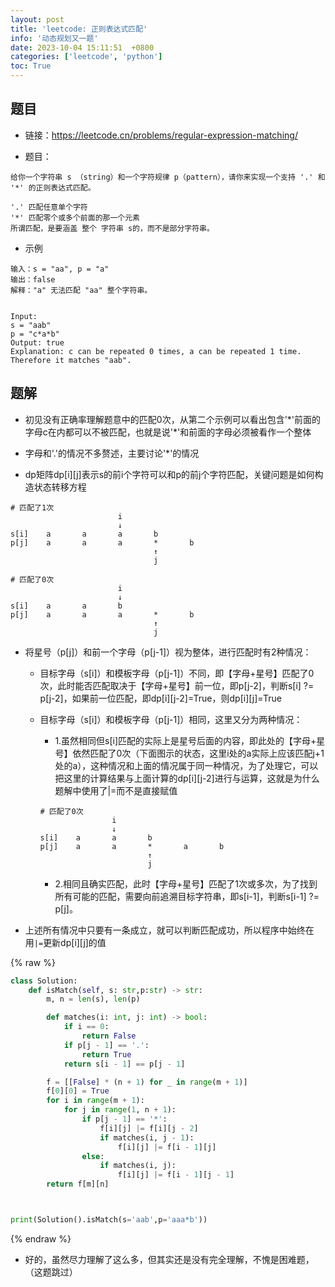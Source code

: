 ```yaml
---
layout: post
title: 'leetcode: 正则表达式匹配'
info: '动态规划又一题'
date: 2023-10-04 15:11:51  +0800
categories: ['leetcode', 'python']
toc: True
---
```



## 题目

- 链接：https://leetcode.cn/problems/regular-expression-matching/


- 题目：

```
给你一个字符串 s （string）和一个字符规律 p（pattern），请你来实现一个支持 '.' 和 '*' 的正则表达式匹配。

'.' 匹配任意单个字符
'*' 匹配零个或多个前面的那一个元素
所谓匹配，是要涵盖 整个 字符串 s的，而不是部分字符串。
```

- 示例

```
输入：s = "aa", p = "a"
输出：false
解释："a" 无法匹配 "aa" 整个字符串。


Input:
s = "aab"
p = "c*a*b"
Output: true
Explanation: c can be repeated 0 times, a can be repeated 1 time. Therefore it matches "aab".
```


## 题解

- 初见没有正确率理解题意中的匹配0次，从第二个示例可以看出包含'\*'前面的字母c在内都可以不被匹配，也就是说'\*'和前面的字母必须被看作一个整体


- 字母和'.'的情况不多赘述，主要讨论'*'的情况

- dp矩阵dp[i][j]表示s的前i个字符可以和p的前j个字符匹配，关键问题是如何构造状态转移方程


```
# 匹配了1次
                        i     
                        ↓       
s[i]    a       a       a       b
p[j]    a       a       a       *       b
                                ↑
                                j
```

```
# 匹配了0次
                        i
                        ↓
s[i]    a       a       b
p[j]    a       a       a       *       b
                                ↑
                                j
```

- 将星号（p[j]）和前一个字母（p[j-1]）视为整体，进行匹配时有2种情况：
  - 目标字母（s[i]）和模板字母（p[j-1]）不同，即【字母+星号】匹配了0次，此时能否匹配取决于【字母+星号】前一位，即p[j-2]，判断s[i] ?= p[j-2]，如果前一位匹配，即dp[i][j-2]=True，则dp[i][j]=True
  - 目标字母（s[i]）和模板字母（p[j-1]）相同，这里又分为两种情况：
    - 1.虽然相同但s[i]匹配的实际上是星号后面的内容，即此处的【字母+星号】依然匹配了0次（下面图示的状态，这里i处的a实际上应该匹配j+1处的a），这种情况和上面的情况属于同一种情况，为了处理它，可以把这里的计算结果与上面计算的dp[i][j-2]进行与运算，这就是为什么题解中使用了|=而不是直接赋值
    ```
    # 匹配了0次
                    i
                    ↓
    s[i]    a       a       b
    p[j]    a       a       *       a       b
                            ↑
                            j
    ```

    - 2.相同且确实匹配，此时【字母+星号】匹配了1次或多次，为了找到所有可能的匹配，需要向前追溯目标字符串，即s[i-1]，判断s[i-1] ?= p[j]。


- 上述所有情况中只要有一条成立，就可以判断匹配成功，所以程序中始终在用```|=```更新dp[i][j]的值


<!-- ![引入图片]({{site.url}}/image/leetcode/2023-10-04-isMatch/image_1.jpg) -->

{% raw %}
```py
class Solution:
    def isMatch(self, s: str,p:str) -> str:
        m, n = len(s), len(p)

        def matches(i: int, j: int) -> bool:
            if i == 0:
                return False
            if p[j - 1] == '.':
                return True
            return s[i - 1] == p[j - 1]

        f = [[False] * (n + 1) for _ in range(m + 1)]
        f[0][0] = True
        for i in range(m + 1):
            for j in range(1, n + 1):
                if p[j - 1] == '*':
                    f[i][j] |= f[i][j - 2]
                    if matches(i, j - 1):
                        f[i][j] |= f[i - 1][j]
                else:
                    if matches(i, j):
                        f[i][j] |= f[i - 1][j - 1]
        return f[m][n]



print(Solution().isMatch(s='aab',p='aaa*b'))

```
{% endraw %}



- 好的，虽然尽力理解了这么多，但其实还是没有完全理解，不愧是困难题，（这题跳过）



